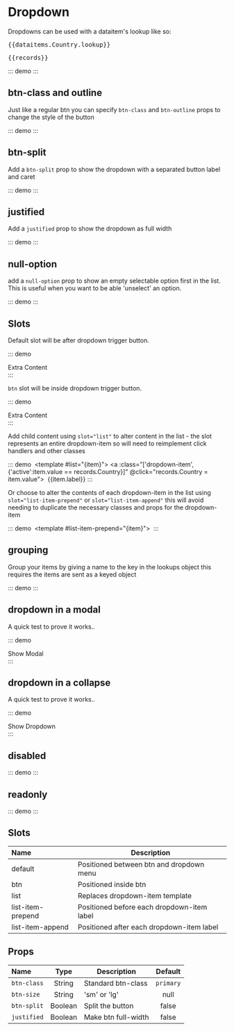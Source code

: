# Dropdown

Dropdowns can be used with a dataitem's lookup like so:

<pre class="text-white">{{dataitems.Country.lookup}}</pre>
<pre class="text-white">{{records}}</pre>

::: demo
  <dropdown :items="dataitems.Country.lookup.items" v-model="records.Country" />
:::

## btn-class and outline
Just like a regular btn you can specify `btn-class` and `btn-outline` props to change the style of the button

::: demo
  <dropdown btn-class="danger" :btn-outline="false" :items="dataitems.Country.lookup.items" v-model="records.Country"/>
:::

## btn-split
Add a `btn-split` prop to show the dropdown with a separated button label and caret

::: demo
  <dropdown btn-split :items="dataitems.Country.lookup.items" v-model="records.Country"/>
:::

## justified
Add a `justified` prop to show the dropdown as full width

::: demo
  <dropdown justified :items="dataitems.Country.lookup.items" v-model="records.Country"/>
:::

## null-option
add a `null-option` prop to show an empty selectable option first in the list.  This is useful when you want to be able 'unselect' an option.

::: demo
  <dropdown null-option :items="dataitems.Country.lookup.items" v-model="records.Country"/>
:::

## Slots

Default slot will be after dropdown trigger button.

::: demo
  <dropdown :items="dataitems.Country.lookup.items" v-model="records.Country">
    <div>Extra Content</div>
  </dropdown>
:::

`btn` slot will be inside dropdown trigger button.

::: demo
  <dropdown :items="dataitems.Country.lookup.items" v-model="records.Country">
    <div slot="btn">Extra Content</div>
  </dropdown>
:::

Add child content using `slot="list"` to alter content in the list - the slot represents an entire dropdown-item so will need to reimplement click handlers and other classes

::: demo
  <dropdown :items="dataitems.Country.lookup.items" v-model="records.Country">
    <img v-if="records.Country" slot="btn" :src="countryFlagUrl(records.Country)">
    <template #list="{item}">
      <a :class="['dropdown-item',{'active':item.value == records.Country}]" @click="records.Country = item.value">
        <img :src="countryFlagUrl(item.value)">
        <span>{{item.label}}</span>
      </a>
    </template>
  </dropdown>
:::

Or choose to alter the contents of each dropdown-item in the list using `slot="list-item-prepend"` or  `slot="list-item-append"` this will avoid needing to duplicate the necessary classes and props for the dropdown-item

::: demo
<dropdown :items="dataitems.Country.lookup.items" v-model="records.Country">
  <img v-if="records.Country" slot="btn" :src="countryFlagUrl(records.Country)">
  <template #list-item-prepend="{item}">
    <img :src="countryFlagUrl(item.value)">
  </template>
</dropdown>
:::


## grouping
Group your items by giving a name to the key in the lookups object this requires the items are sent as a keyed object

::: demo
<form-group :di="deathCauses" v-slot="{di}">
  <dropdown :group="di.lookup.group" :items="di.lookup.items" v-model="records.DeathCause" btn-split justified />
</form-group>
:::

## dropdown in a modal
A quick test to prove it works..

::: demo
<div>
  <btn @click.native="modalShow=!modalShow">Show Modal</btn>
  <modal :show="modalShow" @close="modalShow = false">
    <form-group :di="deathCauses" v-slot="{di}">
      <dropdown :group="di.lookup.group" :items="di.lookup.items" v-model="records.DeathCause" btn-split justified />
    </form-group>
  </modal>
</div>
:::

## dropdown in a collapse
A quick test to prove it works..

::: demo
<div>
  <btn @click.native="collapseShow=!collapseShow">Show Dropdown</btn>
  <collapse :show="collapseShow">
    <form-group :di="deathCauses" v-slot="{di}">
      <dropdown :group="di.lookup.group" :items="di.lookup.items" v-model="records.DeathCause" btn-split justified />
    </form-group>
  </collapse>
</div>
:::

## disabled

::: demo
<form-group :di="deathCauses" v-slot="{di}">
  <dropdown disabled :group="di.lookup.group" :items="di.lookup.items" v-model="records.DeathCause2" btn-split justified />
</form-group>
:::

## readonly

::: demo
<form-group :di="deathCauses" v-slot="{di}">
  <dropdown readonly :group="di.lookup.group" :items="di.lookup.items" v-model="records.DeathCause3" btn-split justified />
</form-group>
:::

## Slots
Name              | Description 
:--------         | ----------- 
default           | Positioned between btn and dropdown menu
btn               | Positioned inside btn
list              | Replaces dropdown-item template
list-item-prepend | Positioned before each dropdown-item label
list-item-append | Positioned after each dropdown-item label


## Props
Name        | Type    | Description | Default
:--------   | :----:  | ----------- | :-----:
`btn-class` | String  | Standard btn-class | `primary`
`btn-size`  | String  | 'sm' or 'lg'  | null
`btn-split` | Boolean | Split the button | false
`justified` | Boolean | Make btn full-width | false

<script>
  import deathCauses from './sample-data/death-causes.json'
export default {
  methods:{
    countryFlagUrl(country_code){
      return 'https://www.countryflags.io/'+country_code+'/shiny/32.png'
    }
  },
  data() {
    return {
      collapseShow:false,
      modalShow:false,
      records: {
        Country: null,
        DeathCause: null,
        DeathCause2: 6,
        DeathCause3: 7,
      },
      dataitems: {
        Country: {
          name: 'Country',
          label: 'Choose a country',
          lookup: {
            name: 'CountryList',
            items: [
              { label: 'United Arab Emirates', value: 'AE' },
              { label: 'United Kingdom', value: 'GB' },
              { label: 'United States', value: 'US' },
            ]
          }
        },
        OtherCountry: {
          name: 'Country',
          label: 'Choose a country',
          lookup: {
            name: 'CountryList',
            items: [
              { label: 'United Arab Emirates', value: 'AE' },
              { label: 'United Kingdom', value: 'GB' },
              { label: 'United States', value: 'US' },
            ]
          }
        }
      },
      deathCauses:deathCauses
    }
  },
}
</script>